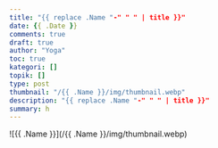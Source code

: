 ```yaml
---
title: "{{ replace .Name "-" " " | title }}"
date: {{ .Date }}
comments: true
draft: true
author: "Yoga"
toc: true
kategori: []
topik: []
type: post
thumbnail: "/{{ .Name }}/img/thumbnail.webp"
description: "{{ replace .Name "-" " " | title }}"
summary: h
---
```


![{{ .Name }}](/{{ .Name }}/img/thumbnail.webp)

